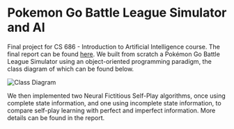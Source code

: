 # Pokemon Go Battle League Simulator and AI
Final project for CS 686 - Introduction to Artificial Intelligence course. The final report can be found [here](CS_686_Final_Project.pdf). We built from scratch a Pokémon Go Battle League Simulator using an object-oriented programming paradigm, the class diagram of which can be found below.  

![Class Diagram](https://github.com/user-attachments/assets/db6fb37a-9134-4c7b-ad7a-8a6da2ee7c8c)

We then implemented two Neural Fictitious Self-Play algorithms, once using complete state information, and one using incomplete state information, to compare self-play learning with perfect and imperfect information. More details can be found in the report. 
